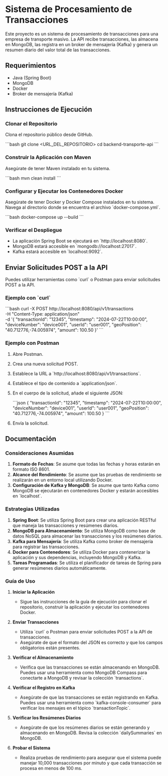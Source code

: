 
# Sistema de Procesamiento de Transacciones

Este proyecto es un sistema de procesamiento de transacciones para una empresa de transporte masivo. La API recibe transacciones, las almacena en MongoDB, las registra en un broker de mensajería (Kafka) y genera un resumen diario del valor total de las transacciones.

## Requerimientos

- Java (Spring Boot)
- MongoDB
- Docker
- Broker de mensajería (Kafka)

## Instrucciones de Ejecución

### Clonar el Repositorio

Clona el repositorio público desde GitHub.

\`\`\`bash
git clone <URL_DEL_REPOSITORIO>
cd backend-transporte-api
\`\`\`

### Construir la Aplicación con Maven

Asegúrate de tener Maven instalado en tu sistema.

\`\`\`bash
mvn clean install
\`\`\`

### Configurar y Ejecutar los Contenedores Docker

Asegúrate de tener Docker y Docker Compose instalados en tu sistema. Navega al directorio donde se encuentra el archivo \`docker-compose.yml\`.

\`\`\`bash
docker-compose up --build
\`\`\`

### Verificar el Despliegue

- La aplicación Spring Boot se ejecutará en \`http://localhost:8080\`.
- MongoDB estará accesible en \`mongodb://localhost:27017\`.
- Kafka estará accesible en \`localhost:9092\`.

## Enviar Solicitudes POST a la API

Puedes utilizar herramientas como \`curl\` o Postman para enviar solicitudes POST a la API.

### Ejemplo con \`curl\`

\`\`\`bash
curl -X POST http://localhost:8080/api/v1/transactions \
-H "Content-Type: application/json" \
-d '{
"transactionId": "12345",
"timestamp": "2024-07-22T10:00:00",
"deviceNumber": "device001",
"userId": "user001",
"geoPosition": "40.712776,-74.005974",
"amount": 100.50
}'
\`\`\`

### Ejemplo con Postman

1. Abre Postman.
2. Crea una nueva solicitud POST.
3. Establece la URL a \`http://localhost:8080/api/v1/transactions\`.
4. Establece el tipo de contenido a \`application/json\`.
5. En el cuerpo de la solicitud, añade el siguiente JSON:

   \`\`\`json
   {
   "transactionId": "12345",
   "timestamp": "2024-07-22T10:00:00",
   "deviceNumber": "device001",
   "userId": "user001",
   "geoPosition": "40.712776,-74.005974",
   "amount": 100.50
   }
   \`\`\`

6. Envía la solicitud.

## Documentación

### Consideraciones Asumidas

1. **Formato de Fechas**: Se asume que todas las fechas y horas estarán en formato ISO 8601.
2. **Alcance del Rendimiento**: Se asume que las pruebas de rendimiento se realizarán en un entorno local utilizando Docker.
3. **Configuración de Kafka y MongoDB**: Se asume que tanto Kafka como MongoDB se ejecutarán en contenedores Docker y estarán accesibles en \`localhost\`.

### Estrategias Utilizadas

1. **Spring Boot**: Se utiliza Spring Boot para crear una aplicación RESTful que maneja las transacciones y resúmenes diarios.
2. **MongoDB para Almacenamiento**: Se utiliza MongoDB como base de datos NoSQL para almacenar las transacciones y los resúmenes diarios.
3. **Kafka para Mensajería**: Se utiliza Kafka como broker de mensajería para registrar las transacciones.
4. **Docker para Contenedores**: Se utiliza Docker para contenerizar la aplicación y sus dependencias, incluyendo MongoDB y Kafka.
5. **Tareas Programadas**: Se utiliza el planificador de tareas de Spring para generar resúmenes diarios automáticamente.

### Guía de Uso

1. **Iniciar la Aplicación**
    - Sigue las instrucciones de la guía de ejecución para clonar el repositorio, construir la aplicación y ejecutar los contenedores Docker.

2. **Enviar Transacciones**
    - Utiliza \`curl\` o Postman para enviar solicitudes POST a la API de transacciones.
    - Asegúrate de que el formato del JSON es correcto y que los campos obligatorios están presentes.

3. **Verificar el Almacenamiento**
    - Verifica que las transacciones se están almacenando en MongoDB. Puedes usar una herramienta como MongoDB Compass para conectarte a MongoDB y revisar la colección \`transactions\`.

4. **Verificar el Registro en Kafka**
    - Asegúrate de que las transacciones se están registrando en Kafka. Puedes usar una herramienta como \`kafka-console-consumer\` para verificar los mensajes en el tópico \`transactionTopic\`.

5. **Verificar los Resúmenes Diarios**
    - Asegúrate de que los resúmenes diarios se están generando y almacenando en MongoDB. Revisa la colección \`dailySummaries\` en MongoDB.

6. **Probar el Sistema**
    - Realiza pruebas de rendimiento para asegurar que el sistema puede manejar 10,000 transacciones por minuto y que cada transacción se procesa en menos de 100 ms.
